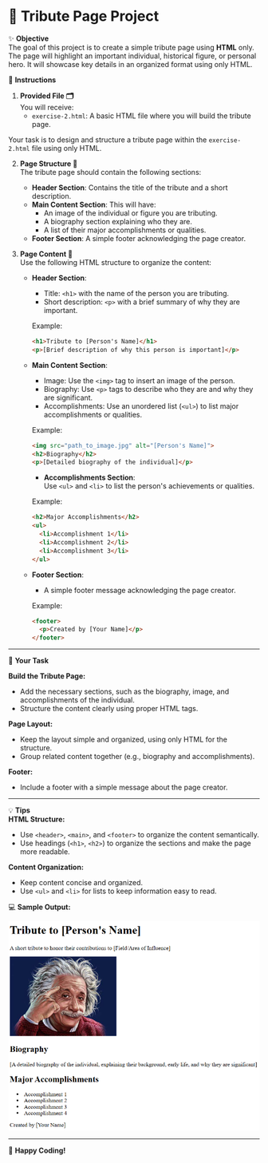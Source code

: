

# 🎉 Tribute Page Project

✨ **Objective**  
The goal of this project is to create a simple tribute page using **HTML** only. The page will highlight an important individual, historical figure, or personal hero. It will showcase key details in an organized format using only HTML.

🔧 **Instructions**  
1. **Provided File 🗂️**  
   You will receive:
   - `exercise-2.html`: A basic HTML file where you will build the tribute page.

Your task is to design and structure a tribute page within the `exercise-2.html` file using only HTML.

2. **Page Structure 🏁**  
   The tribute page should contain the following sections:
   - **Header Section**: Contains the title of the tribute and a short description.
   - **Main Content Section**: This will have:
     - An image of the individual or figure you are tributing.
     - A biography section explaining who they are.
     - A list of their major accomplishments or qualities.
   - **Footer Section**: A simple footer acknowledging the page creator.

3. **Page Content 📝**  
   Use the following HTML structure to organize the content:
   
   - **Header Section**:
     - Title: `<h1>` with the name of the person you are tributing.
     - Short description: `<p>` with a brief summary of why they are important.
   
     Example:
     ```html
     <h1>Tribute to [Person's Name]</h1>
     <p>[Brief description of why this person is important]</p>
     ```

   - **Main Content Section**:
     - Image: Use the `<img>` tag to insert an image of the person.
     - Biography: Use `<p>` tags to describe who they are and why they are significant.
     - Accomplishments: Use an unordered list (`<ul>`) to list major accomplishments or qualities.

     Example:
     ```html
     <img src="path_to_image.jpg" alt="[Person's Name]">
     <h2>Biography</h2>
     <p>[Detailed biography of the individual]</p>
     ```

     - **Accomplishments Section**:  
     Use `<ul>` and `<li>` to list the person's achievements or qualities.
     
     Example:
     ```html
     <h2>Major Accomplishments</h2>
     <ul>
       <li>Accomplishment 1</li>
       <li>Accomplishment 2</li>
       <li>Accomplishment 3</li>
     </ul>
     ```

   - **Footer Section**:
     - A simple footer message acknowledging the page creator.
   
     Example:
     ```html
     <footer>
       <p>Created by [Your Name]</p>
     </footer>
     ```

---

💼 **Your Task**  

**Build the Tribute Page:**
- Add the necessary sections, such as the biography, image, and accomplishments of the individual.
- Structure the content clearly using proper HTML tags.

**Page Layout:**
- Keep the layout simple and organized, using only HTML for the structure.
- Group related content together (e.g., biography and accomplishments).

**Footer:**
- Include a footer with a simple message about the page creator.

---

💡 **Tips**  
**HTML Structure:**
- Use `<header>`, `<main>`, and `<footer>` to organize the content semantically.
- Use headings (`<h1>`, `<h2>`) to organize the sections and make the page more readable.

**Content Organization:**
- Keep content concise and organized.
- Use `<ul>` and `<li>` for lists to keep information easy to read.

💻 **Sample Output:**  

![HTML Banner](/Assets/htmlExercise2Sample.png)


---

🚀 **Happy Coding!**

